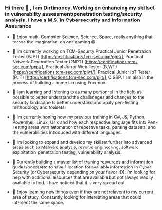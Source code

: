 ### Hi there 👋 , I am Dirtimoney. Working on enhancing my skillset in vulnerability assessment/penetration testing/security analysis. I have a M.S. in Cybersecurity and Information Assurance


- :dragon: Enjoy math, Computer Science, Science, Space, really anything that teases the imagination, oh and gaming :grinning:
- 🔭 I’m currently working on TCM-Security Practical Junior Penetration Tester (PJPT) [https://certifications.tcm-sec.com/pjpt/], Practical Network Penetration Tester (PNPT) [https://certifications.tcm-sec.com/pnpt/], Practical Junior Web Tester (PJWT) [https://certifications.tcm-sec.com/pjwt/], Practical Junior IoT Tester (PJIT) [https://certifications.tcm-sec.com/pjit/], CISSP. I am also in the process of building a home lab using Proxmox.

- :triangular_ruler: I am learning and listening to as many personnel in the field as possible to better understand the challeneges and changes to the security landscape to better understand and apply pen-testing methodology and toolsets.

- 🌱 I’m currently honing how my previous training in C#, JS, Python, Powershell, Linux, Unix and how each respective language fits into Pen-Testing arena with automation of repetitive tasks, parsing datasets, and the vulnerabilities introduced with different languages. 

- 👯 I’m looking to expand and develop my skillset further into advanced areas such as Malware analysis,  reverse engineering, software exploitation, penetration testing, vulnerability analysis.

- 🤔 Currently building a master list of training resources and information guides/books/etc to have 1 location for available information in Cyber Security (or Cybersecurity depending on your flavor :D). I’m looking for help with additional resources that are available but not always readily available to find. I have noticed that it is very spread out.

- :star2: Enjoy learning new things even if they are not relavent to my current area of study. Constantly looking for interesting areas that could intersect the same space.

<!--
**Dirtimoney/Dirtimoney** is a ✨ _special_ ✨ repository because its `README.md` (this file) appears on your GitHub profile.
Here are some ideas to get you started:
-->
